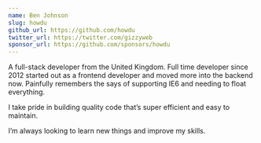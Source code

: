 ```yaml
---
name: Ben Johnson
slug: howdu
github_url: https://github.com/howdu
twitter_url: https://twitter.com/gizzyweb
sponsor_url: https://github.com/sponsors/howdu
---
```


A full-stack developer from the United Kingdom. Full time developer since 2012 started out as a frontend developer 
and moved more into the backend now. Painfully remembers the says of supporting IE6 and needing to float everything.

I take pride in building quality code that’s super efficient and easy to maintain. 

I’m always looking to learn new things and improve my skills.
